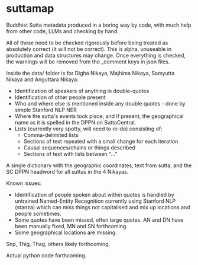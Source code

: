# suttamap
Buddhist Sutta metadata produced in a boring way by code, with much help from other code, LLMs and checking by hand.

All of these need to be checked rigorously before being treated as absolutely correct (it will not be correct). This is alpha, unuseable in production and data structures may change. Once everything is checked, the warnings will be removed from the _comment keys in json files.

Inside the data/ folder is for Digha Nikaya, Majhima Nikaya, Samyutta Nikaya and Anguttara Nikaya:
- Identification of speakers of anything in double-quotes
- Identification of other people present
- Who and where else is mentioned inside any double quotes - done by simple Stanford NLP NER
- Where the sutta's events took place, and if present, the geographical name as it is spelled in the DPPN on SuttaCentral.
- Lists (currently very spotty, will need to re-do) consisting of:
  - Comma-delimited lists
  - Sections of text repeated with a small change for each iteration
  - Causal sequences/chains or things described
  - Sections of text with lists between "..."

A single dictionary with the geographic coordinates, text from sutta, and the SC DPPN headword for all suttas in the 4 Nikayas.

Known issues:
 - Identification of people spoken about within quotes is handled by untrained Named-Entity Recognition currently using Stanford NLP (stanza) which can miss things not capitalised and mix up locations and people sometimes.
 - Some quotes have been missed, often large quotes. AN and DN have been manually fixed, MN and SN forthcoming.
 - Some geographical locations are missing.

Snp, Thig, Thag, others likely forthcoming.

Actual python code forthcoming.
